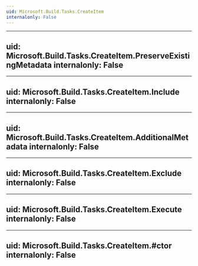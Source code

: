 ```yaml
---
uid: Microsoft.Build.Tasks.CreateItem
internalonly: False
---
```


---
uid: Microsoft.Build.Tasks.CreateItem.PreserveExistingMetadata
internalonly: False
---

---
uid: Microsoft.Build.Tasks.CreateItem.Include
internalonly: False
---

---
uid: Microsoft.Build.Tasks.CreateItem.AdditionalMetadata
internalonly: False
---

---
uid: Microsoft.Build.Tasks.CreateItem.Exclude
internalonly: False
---

---
uid: Microsoft.Build.Tasks.CreateItem.Execute
internalonly: False
---

---
uid: Microsoft.Build.Tasks.CreateItem.#ctor
internalonly: False
---
